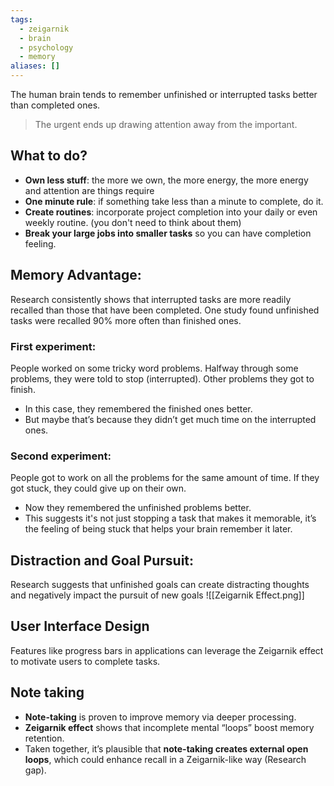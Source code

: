 ```yaml
---
tags:
  - zeigarnik
  - brain
  - psychology
  - memory
aliases: []
---
```

The human brain tends to remember unfinished or interrupted tasks better than completed ones.

> The urgent ends up drawing attention away from the important.

## What to do?
- **Own less stuff**: the more we own, the more energy, the more energy and attention are things require
- **One minute rule**: if something take less than a minute to complete, do it.
- **Create routines**: incorporate project completion into your daily or even weekly routine. (you don't need to think about them)
- **Break your large jobs into smaller tasks** so you can have completion feeling.


## Memory Advantage:
Research consistently shows that interrupted tasks are more readily recalled than those that have been completed. One study found unfinished tasks were recalled 90% more often than finished ones. 
### First experiment:
People worked on some tricky word problems. Halfway through some problems, they were told to stop (interrupted). Other problems they got to finish.
- In this case, they remembered the finished ones better.
- But maybe that’s because they didn’t get much time on the interrupted ones.
### Second experiment:
People got to work on all the problems for the same amount of time. If they got stuck, they could give up on their own.
- Now they remembered the unfinished problems better.
-  This suggests it's not just stopping a task that makes it memorable, it’s the feeling of being stuck that helps your brain remember it later.
## Distraction and Goal Pursuit:
Research suggests that unfinished goals can create distracting thoughts and negatively impact the pursuit of new goals
![[Zeigarnik Effect.png]]
## User Interface Design
Features like progress bars in applications can leverage the Zeigarnik effect to motivate users to complete tasks.

## Note taking
- **Note-taking** is proven to improve memory via deeper processing.
- **Zeigarnik effect** shows that incomplete mental “loops” boost memory retention.
- Taken together, it’s plausible that **note-taking creates external open loops**, which could enhance recall in a Zeigarnik-like way (Research gap).